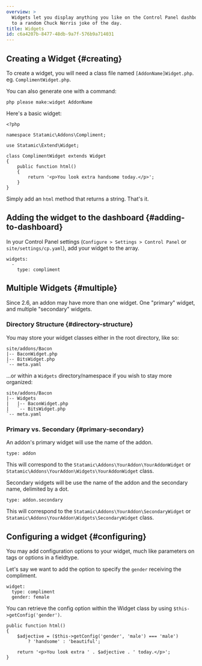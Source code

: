 ```yaml
---
overview: >
  Widgets let you display anything you like on the Control Panel dashboard. From important sales data
  to a random Chuck Norris joke of the day.
title: Widgets
id: c6a4207b-8477-48db-9a7f-576b9a714031
---
```

## Creating a Widget {#creating}

To create a widget, you will need a class file named `[AddonName]Widget.php`. eg. `ComplimentWidget.php`.

You can also generate one with a command:

``` .lang-bash
php please make:widget AddonName
```

Here's a basic widget:

``` .language-php
<?php

namespace Statamic\Addons\Compliment;

use Statamic\Extend\Widget;

class ComplimentWidget extends Widget
{
    public function html()
    {
        return '<p>You look extra handsome today.</p>';
    }
}
```

Simply add an `html` method that returns a string. That's it.

## Adding the widget to the dashboard {#adding-to-dashboard}

In your Control Panel settings (`Configure > Settings > Control Panel` or `site/settings/cp.yaml`), add your widget
to the array.

``` .lang-yaml
widgets:
  -
    type: compliment
```

## Multiple Widgets {#multiple}

Since 2.6, an addon may have more than one widget. One "primary" widget, and multiple "secondary" widgets.

### Directory Structure {#directory-structure}

You may store your widget classes either in the root directory, like so:

``` .lang-files
site/addons/Bacon
|-- BaconWidget.php
|-- BitsWidget.php
`-- meta.yaml
```

...or within a `Widgets` directory/namespace if you wish to stay more organized:

``` .lang-files
site/addons/Bacon
|-- Widgets
|   |-- BaconWidget.php
|   `-- BitsWidget.php
`-- meta.yaml
```

### Primary vs. Secondary {#primary-secondary}

An addon's primary widget will use the name of the addon.  

``` .lang-template
type: addon
```

This will correspond to the `Statamic\Addons\YourAddon\YourAddonWidget` or `Statamic\Addons\YourAddon\Widgets\YourAddonWidget` class.

Secondary widgets will be use the name of the addon and the secondary name, delimited by a dot.

``` .lang-template
type: addon.secondary
```

This will correspond to the `Statamic\Addons\YourAddon\SecondaryWidget` or `Statamic\Addons\YourAddon\Widgets\SecondaryWidget` class.

## Configuring a widget {#configuring}

You may add configuration options to your widget, much like parameters on tags or options in a fieldtype.

Let's say we want to add the option to specify the `gender` receiving the compliment.

``` .language-yaml
widget:
  type: compliment
  gender: female
```

You can retrieve the config option within the Widget class by using `$this->getConfig('gender')`.

``` .language-php
public function html()
{
    $adjective = ($this->getConfig('gender', 'male') === 'male')
        ? 'handsome' : 'beautiful';

    return '<p>You look extra ' . $adjective . ' today.</p>';
}
```
